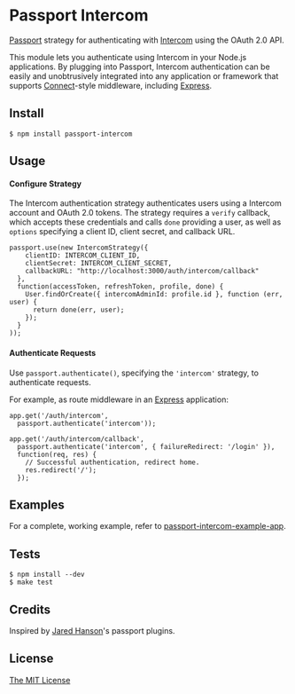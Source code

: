 # Passport Intercom

[Passport](https://github.com/jaredhanson/passport) strategy for authenticating
with [Intercom](http://intercom.io/) using the OAuth 2.0 API.

This module lets you authenticate using Intercom in your Node.js applications.
By plugging into Passport, Intercom authentication can be easily and
unobtrusively integrated into any application or framework that supports
[Connect](http://www.senchalabs.org/connect/)-style middleware, including
[Express](http://expressjs.com/).

## Install

    $ npm install passport-intercom

## Usage

#### Configure Strategy

The Intercom authentication strategy authenticates users using a Intercom
account and OAuth 2.0 tokens.  The strategy requires a `verify` callback, which
accepts these credentials and calls `done` providing a user, as well as
`options` specifying a client ID, client secret, and callback URL.

    passport.use(new IntercomStrategy({
        clientID: INTERCOM_CLIENT_ID,
        clientSecret: INTERCOM_CLIENT_SECRET,
        callbackURL: "http://localhost:3000/auth/intercom/callback"
      },
      function(accessToken, refreshToken, profile, done) {
        User.findOrCreate({ intercomAdminId: profile.id }, function (err, user) {
          return done(err, user);
        });
      }
    ));

#### Authenticate Requests

Use `passport.authenticate()`, specifying the `'intercom'` strategy, to
authenticate requests.

For example, as route middleware in an [Express](http://expressjs.com/)
application:

    app.get('/auth/intercom',
      passport.authenticate('intercom'));

    app.get('/auth/intercom/callback',
      passport.authenticate('intercom', { failureRedirect: '/login' }),
      function(req, res) {
        // Successful authentication, redirect home.
        res.redirect('/');
      });

## Examples

For a complete, working example, refer to [passport-intercom-example-app](https://github.com/intercom/passport-intercom-example-app).

## Tests

    $ npm install --dev
    $ make test

## Credits

Inspired by [Jared Hanson](http://github.com/jaredhanson)'s passport plugins.

## License

[The MIT License](http://opensource.org/licenses/MIT)

